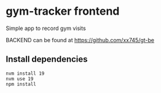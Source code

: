 # gym-tracker frontend
Simple app to record gym visits

BACKEND can be found at https://github.com/xx745/gt-be

## Install dependencies
```
nvm install 19
nvm use 19
npm install
```